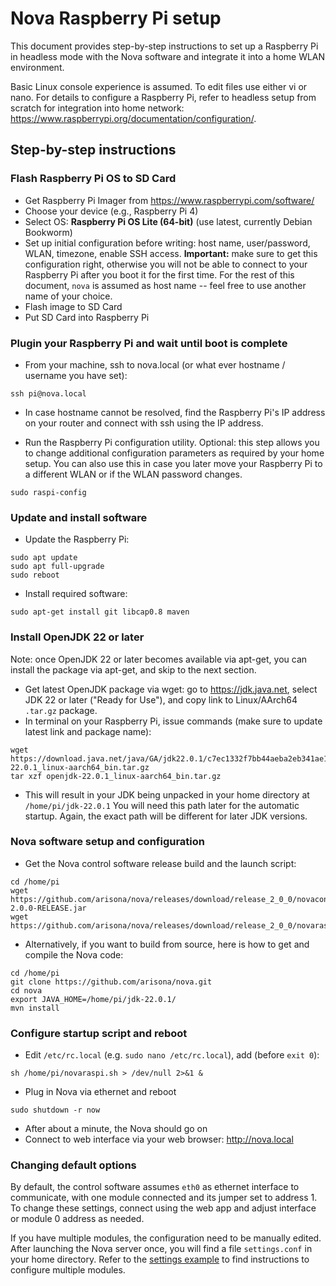 # Nova Raspberry Pi setup

This document provides step-by-step instructions to set up a Raspberry Pi in headless mode with the Nova software and integrate it into a home WLAN environment.

Basic Linux console experience is assumed. To edit files use either vi or nano. For details to configure a Raspberry Pi, refer to
headless setup from scratch for integration into home network: <https://www.raspberrypi.org/documentation/configuration/>.

## Step-by-step instructions

### Flash Raspberry Pi OS to SD Card

- Get Raspberry Pi Imager from <https://www.raspberrypi.com/software/>
- Choose your device (e.g., Raspberry Pi 4)
- Select OS: **Raspberry Pi OS Lite (64-bit)** (use latest, currently Debian Bookworm)
- Set up initial configuration before writing: host name, user/password, WLAN, timezone, enable SSH access. **Important:** make sure to get this configuration right, otherwise you will not be able to connect to your Raspberry Pi after you boot it for the first time. For the rest of this document, `nova` is assumed as host name -- feel free to use another name of your choice.
- Flash image to SD Card
- Put SD Card into Raspberry Pi

### Plugin your Raspberry Pi and wait until boot is complete

- From your machine, ssh to nova.local (or what ever hostname / username you have set):

```
ssh pi@nova.local
```

- In case hostname cannot be resolved, find the Raspberry Pi's IP address on your router and connect with ssh using the IP address.

- Run the Raspberry Pi configuration utility. Optional: this step allows you to change additional configuration parameters as required by your home setup. You can also use this in case you later move your Raspberry Pi to a different WLAN or if the WLAN password changes.

```
sudo raspi-config
```

### Update and install software

- Update the Raspberry Pi:

```
sudo apt update
sudo apt full-upgrade
sudo reboot
```

- Install required software:

```
sudo apt-get install git libcap0.8 maven
```

### Install OpenJDK 22 or later

Note: once OpenJDK 22 or later becomes available via apt-get, you can install the package via apt-get, and skip to the next section.

- Get latest OpenJDK package via wget: go to https://jdk.java.net, select JDK 22 or later ("Ready for Use"), and copy link to Linux/AArch64 `.tar.gz` package.
- In terminal on your Raspberry Pi, issue commands (make sure to update latest link and package name):

```
wget https://download.java.net/java/GA/jdk22.0.1/c7ec1332f7bb44aeba2eb341ae18aca4/8/GPL/openjdk-22.0.1_linux-aarch64_bin.tar.gz
tar xzf openjdk-22.0.1_linux-aarch64_bin.tar.gz
```

- This will result in your JDK being unpacked in your home directory at `/home/pi/jdk-22.0.1` You will need this path later for the automatic startup. Again, the exact path will be different for later JDK versions.

### Nova software setup and configuration

- Get the Nova control software release build and the launch script:

```
cd /home/pi
wget https://github.com/arisona/nova/releases/download/release_2_0_0/novacontrol-2.0.0-RELEASE.jar
wget https://github.com/arisona/nova/releases/download/release_2_0_0/novaraspi.sh
```

- Alternatively, if you want to build from source, here is how to get and compile the Nova code:

```
cd /home/pi
git clone https://github.com/arisona/nova.git
cd nova
export JAVA_HOME=/home/pi/jdk-22.0.1/
mvn install
```

### Configure startup script and reboot

- Edit `/etc/rc.local` (e.g. `sudo nano /etc/rc.local`), add (before `exit 0`):

```
sh /home/pi/novaraspi.sh > /dev/null 2>&1 &
```

- Plug in Nova via ethernet and reboot

```
sudo shutdown -r now
```

- After about a minute, the Nova should go on
- Connect to web interface via your web browser: http://nova.local

### Changing default options

By default, the control software assumes `eth0` as ethernet interface to communicate, with one module connected and its jumper set to address 1. To change these settings, connect using the web app and adjust interface or module 0 address as needed.

If you have multiple modules, the configuration need to be manually edited. After launching the Nova server once, you will find a file `settings.conf` in your home directory. Refer to the [settings example](doc/settings_example.txt) to find instructions to configure multiple modules.
